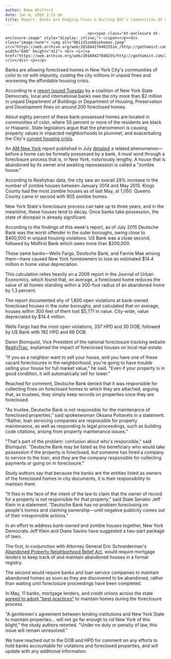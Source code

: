 ```yaml
---
author: Emma Whitford
date: Jan 6, 2016 2:25 pm
title: Report: Banks Are Dodging Fines & Hurting NYC's Communities Of Color
---
```


	
										<p><span class="mt-enclosure mt-enclosure-image" style="display: inline;"> </span></p><div class="image-none"> <img alt="061115zombiehomes.jpeg" src="https://web.archive.org/web/20160427040255im_/http://gothamist.com/attachments/nyc_ewhitford/061115zombiehomes.jpeg" width="640" height="411"> <br> <i>(<a href="https://web.archive.org/web/20160427040255/http://gothamist.com/2015/06/11/report_the_five_boroughs_are_pepper.php">IrishNYC/Flickr</a>)</i></div> <p></p>

<p>Banks are allowing foreclosed homes in New York City&apos;s communities of color to rot with impunity, costing the city millions in unpaid fines and worsening the affordable housing crisis.</p>

<p>According to a <a href="https://web.archive.org/web/20160427040255/https://www.nysenate.gov/newsroom/press-releases/jeffrey-d-klein/banks-steal-16-million-homeowners-idc-unveils-next-great">report issued Tuesday</a> by a coalition of New York State Democrats, local and international banks owe the city more than $2 million in unpaid Department of Buildings or Department of Housing, Preservation and Development fines on around 200 foreclosed homes.</p>

<p>About eighty percent of these bank-possessed homes are located in communities of color, where 50 percent or more of the residents are black or Hispanic. State legislators argue that the phenomenon is causing property values in impacted neighborhoods to plummet, and exacerbating the City&apos;s <a href="https://web.archive.org/web/20160427040255/http://gothamist.com/2015/12/18/de_blasio_zoning_affordable.php">current housing crisis</a>.</p>

<p>An <a href="https://web.archive.org/web/20160427040255/http://data.amny.com/projects/real-estate/nyc-zombie-houses-plague-communities/">AM New York</a> report published in July <a href="https://web.archive.org/web/20160427040255/http://gothamist.com/2015/06/11/report_the_five_boroughs_are_pepper.php">detailed</a> a related phenomenon&#x2014;before a home can be formally possessed by a bank, it must wind through a foreclosure process that is, in New York, notoriously lengthy. A house that is abandoned by its owner and awaiting repossession is called a &quot;zombie house.&quot; </p>

<p>According to Realtytrac data, the city saw an overall 28% increase in the number of zombie houses between January 2014 and May 2015. Kings County had the most zombie houses as of last May, at 1,050. Queens County came in second with 905 zombie homes. </p>

<p>New York State&apos;s foreclosure process can take up to three years, and in the meantime, these houses tend to decay. Once banks take possession, the state of disrepair is already significant. </p>

<p>According to the findings of this week&apos;s report, as of July 2015 Deutsche Bank was the worst offender in the outer boroughs, owing close to $400,000 in unpaid housing violations. US Bank was a close second, followed by Midfirst Bank which owes more than $200,000. </p>

<p>These same banks&#x2014;Wells Fargo, Deutsche Bank, and Fannie Mae among them&#x2014;have caused New York homeowners to lose an estimated $14.4 million in home value depreciation. </p>

<p>This calculation relies heavily on a 2008 report in the Journal of Urban Economics, which found that, on average, a foreclosed home reduces the value of all homes standing within a 300-foot radius of an abandoned home by 1.3 percent. </p>

<p>The report documented shy of 1,800 open violations at bank-owned foreclosed houses in the outer boroughs, and calculated that on average, houses within 300 feet of them lost $5,771 in value. City-wide, value depreciated by $14.4 million. </p>

<p>Wells Fargo had the most open violations, 337 HPD and 30 DOB, followed by US Bank with 182 HPD and 66 DOB. </p>

<p>Daren Blomquist, Vice President of the national foreclosure tracking website <a href="https://web.archive.org/web/20160427040255/https://www.realtytrac.com/profile/registration.aspx?a=b&amp;utm_medium=5&amp;utm_source=1055914&amp;utm_campaign=14&amp;accnt=1055914">RealtyTrac</a>, explained the impact of foreclosed houses on local real-estate. </p>

<p>&quot;If you as a neighbor want to sell your house, and you have one of these vacant foreclosures in the neighborhood, you&apos;re going to have trouble selling your house for full market value,&quot; he said. &quot;Even if your property is in good condition, it will automatically sell for lower.&quot; </p>

<p>Reached for comment, Deutsche Bank denied that it was responsible for collecting fines on foreclosed homes to which they are attached, arguing that, as trustees, they simply keep records on properties once they are foreclosed. </p>

<p>&quot;As trustee, Deutsche Bank is not responsible for the maintenance of foreclosed properties,&quot; said spokeswoman Oksana Poltavets in a statement. &quot;Rather, loan servicing companies are responsible for property maintenance, as well as responding to legal proceedings, such as building code citations, arising from property maintenance issues.&#x201D;</p>

<p>&quot;That&apos;s part of the problem: confusion about who&apos;s responsible,&quot; said Blomquist. &quot;Deutsche Bank may be listed as the beneficiary who would take possession if the property is foreclosed, but someone has hired a company to service to the loan, and <em>they</em> are the company responsible for collecting payments or going on in foreclosure.&quot; </p>

<p>Study authors say that because the banks are the entities listed as owners of the foreclosed homes in city documents, it is their responsibility to maintain them.</p>

<p>&quot;It flies in the face of the intent of the law to claim that the owner of record for a property is not responsible for that property,&quot; said State Senator Jeff Klein in a statement. &quot;Deutsche Bank has no problem foreclosing on people&apos;s homes and claiming ownership&#x2014;until negative publicity comes out of their irresponsible actions.&quot; </p>

<p>In an effort to address bank-owned and zombie houses together, New York Democrats Jeff Klein and Diane Savino have suggested a two-part package of laws. </p>

<p>The first, in conjunction with Attorney General Eric Schneiderman&apos;s <a href="https://web.archive.org/web/20160427040255/http://www.nycom.org/legislative-advocacy/get-involved/legislative-action-center/32-lac-government-operations/764-a-6932-abandoned-property-neighborhood-relief-act-of-2015.html">Abandoned Property Neighborhood Relief Act</a>, would require mortgage lenders to keep track of and maintain abandoned houses in a formal registry. </p>

<p>The second would require banks and loan service companies to maintain abandoned homes as soon as they are discovered to be abandoned, rather than waiting until foreclosure proceedings have been completed. </p>

<p>In May, 11 banks, mortgage lenders, and credit unions across the state <a href="https://web.archive.org/web/20160427040255/http://www.governor.ny.gov/news/governor-cuomo-announces-major-mortgage-companies-agree-measures-combat-vacant-abandoned-zombie">agreed to adopt &quot;best practices&quot;</a> to maintain homes during the foreclosure process.</p>

<p>&quot;A gentlemen&apos;s agreement between lending institutions and New York State to maintain properties... will not go far enough to rid New York of this blight,&quot; the study authors retorted. &quot;Under no duty or penalty of law, this issue will remain unresolved.&quot; </p>

<p>We have reached out to the DOB and HPD for comment on any efforts to hold banks accountable for violations and foreclosed properties, and will update with any additional information.</p>					
										
									
				